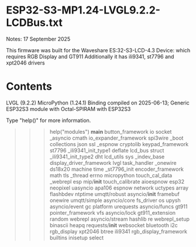 # ESP32-S3-MP1.24-LVGL9.2.2-LCDBus.txt

Notes: 17 September 2025

This firmware was built for the Waveshare ES:32-S3-LCD-4.3 Device:
which requires RGB Display and GT911
Additionally it has ili9341, st7796 and xpt2046 drivers

# Contents
LVGL (9.2.2) MicroPython (1.24.1) Binding compiled on 2025-06-13; Generic ESP32S3 module with Octal-SPIRAM with ESP32S3

Type "help()" for more information.

>>> help("modules")
__main__          button_framework  io                socket
_asyncio          cmath             io_expander_framework               spi3wire
_boot             collections       json              ssl
_espnow           cryptolib         keypad_framework  st7796
_ili9341_init_type1                 deflate           lcd_bus           struct
_ili9341_init_type2                 dht               lcd_utils         sys
_indev_base       display_driver_framework            lvgl              task_handler
_onewire          ds18x20           machine           time
_st7796_init      encoder_framework math              tls
_thread           errno             micropython       touch_cal_data
_webrepl          esp               mip/__init__      touch_calibrate
aioespnow         esp32             neopixel          uasyncio
apa106            espnow            network           uctypes
array             flashbdev         ntptime           umqtt/robust
asyncio/__init__  framebuf          onewire           umqtt/simple
asyncio/core      fs_driver         os                upysh
asyncio/event     gc                platform          urequests
asyncio/funcs     gt911             pointer_framework vfs
asyncio/lock      gt911_extension   random            webrepl
asyncio/stream    hashlib           re                webrepl_setup
binascii          heapq             requests/__init__ websocket
bluetooth         i2c               rgb_display       xpt2046
btree             ili9341           rgb_display_framework
builtins          inisetup          select